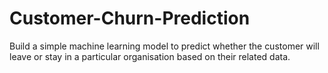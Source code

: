 # Customer-Churn-Prediction
Build a simple machine learning model to predict whether the customer will leave or stay in a particular organisation based on  their related data.
